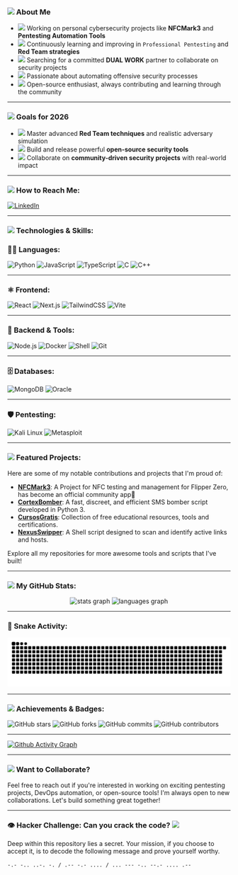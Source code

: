 ### <img src="https://cdn-icons-png.flaticon.com/512/10373/10373041.png" width="20" /> About Me

- <img src="https://img.icons8.com/color/48/flash-on--v1.png" width="18"/> Working on personal cybersecurity projects like **NFCMark3** and **Pentesting Automation Tools**
- <img src="https://img.icons8.com/color/48/brain.png" width="18"/> Continuously learning and improving in `Professional Pentesting` and **Red Team strategies**
- <img src="https://img.icons8.com/color/48/networking-manager.png" width="18"/> Searching for a committed **DUAL WORK** partner to collaborate on security projects
- <img src="https://img.icons8.com/color/48/robot-2.png" width="18"/> Passionate about automating offensive security processes
- <img src="https://img.icons8.com/color/48/source-code.png" width="18"/> Open-source enthusiast, always contributing and learning through the community

---

### <img src="https://cdn-icons-png.flaticon.com/512/2232/2232688.png" width="20"/> Goals for 2026

- <img src="https://cdn-icons-png.flaticon.com/512/3039/3039430.png" width="16"/> Master advanced **Red Team techniques** and realistic adversary simulation  
- <img src="https://cdn-icons-png.flaticon.com/512/2103/2103665.png" width="16"/> Build and release powerful **open-source security tools**  
- <img src="https://cdn-icons-png.flaticon.com/512/1256/1256650.png" width="16"/> Collaborate on **community-driven security projects** with real-world impact

---

### <img src="https://img.icons8.com/color/48/message-squared.png" width="20"/> How to Reach Me:
[![LinkedIn](https://img.shields.io/badge/LinkedIn-blue?style=for-the-badge&logo=linkedin)](https://www.linkedin.com/in/gabrielhrqr/)

---

### <img src="https://img.icons8.com/color/48/settings--v1.png" width="20"/> Technologies & Skills:

### 👨‍💻 Languages:
![Python](https://img.shields.io/badge/Python-3776AB?style=for-the-badge&logo=python&logoColor=white) ![JavaScript](https://img.shields.io/badge/JavaScript-F7DF1E?style=for-the-badge&logo=javascript&logoColor=black) ![TypeScript](https://img.shields.io/badge/TypeScript-3178C6?style=for-the-badge&logo=typescript&logoColor=white) ![C](https://img.shields.io/badge/C-%2300599C.svg?style=for-the-badge&logo=c&logoColor=white) ![C++](https://img.shields.io/badge/C%2B%2B-%2300599C.svg?style=for-the-badge&logo=c%2B%2B&logoColor=white)

---

### ⚛️ Frontend:
![React](https://img.shields.io/badge/React-20232A?style=for-the-badge&logo=react&logoColor=61DAFB) ![Next.js](https://img.shields.io/badge/Next.js-000000?style=for-the-badge&logo=next.js&logoColor=white) ![TailwindCSS](https://img.shields.io/badge/Tailwind_CSS-38B2AC?style=for-the-badge&logo=tailwind-css&logoColor=white) ![Vite](https://img.shields.io/badge/Vite-646CFF?style=for-the-badge&logo=vite&logoColor=white)

---

### 🧰 Backend & Tools:
![Node.js](https://img.shields.io/badge/Node.js-339933?style=for-the-badge&logo=nodedotjs&logoColor=white) ![Docker](https://img.shields.io/badge/Docker-2496ED?style=for-the-badge&logo=docker&logoColor=white) ![Shell](https://img.shields.io/badge/Shell_Script-FFD500?style=for-the-badge&logo=gnu-bash&logoColor=black) ![Git](https://img.shields.io/badge/Git-F05032?style=for-the-badge&logo=git&logoColor=white)

---

### 🗄️ Databases:
![MongoDB](https://img.shields.io/badge/MongoDB-47A248?style=for-the-badge&logo=mongodb&logoColor=white) ![Oracle](https://img.shields.io/badge/Oracle_DB-F80000?style=for-the-badge&logo=oracle&logoColor=white)

---

### 🛡️ Pentesting:
![Kali Linux](https://img.shields.io/badge/Kali_Linux-%23ADFF2F.svg?style=for-the-badge&logo=kali-linux&logoColor=black) ![Metasploit](https://img.shields.io/badge/Metasploit-%23FF4500.svg?style=for-the-badge&logo=metasploit&logoColor=white)

---

### <img src="https://img.icons8.com/color/48/fire-element.png" width="20"/> Featured Projects:

Here are some of my notable contributions and projects that I'm proud of:

- **[NFCMark3](https://github.com/xoryus/NFCMark3)**: A Project for NFC testing and management for Flipper Zero, has become an official community app🥇
- **[CortexBomber](https://github.com/xoryus/CortexBomber)**: A fast, discreet, and efficient SMS bomber script developed in Python 3.
- **[CursosGratis](https://github.com/xoryus/CursosGratis)**: Collection of free educational resources, tools and certifications.
- **[NexusSwipper](https://github.com/xoryus/NexusSwipper)**: A Shell script designed to scan and identify active links and hosts.

Explore all my repositories for more awesome tools and scripts that I've built!

---

### <img src="https://img.icons8.com/color/48/combo-chart--v1.png" width="20"/> My GitHub Stats:

<div align="center">
  <img src="https://github-readme-stats.vercel.app/api?username=xoryus&hide_title=false&hide_rank=false&show_icons=true&include_all_commits=true&count_private=true&disable_animations=false&theme=dracula&locale=en&hide_border=false&order=1" height="150" alt="stats graph"  />
  <img src="https://github-readme-stats.vercel.app/api/top-langs?username=xoryus&locale=en&hide_title=false&layout=compact&card_width=320&langs_count=5&theme=dracula&hide_border=false&order=2" height="150" alt="languages graph"  />
</div>

---

### 🐍 Snake Activity:

![Snake dark animation](https://github.com/xOryus/xOryus/blob/output/github-contribution-grid-snake-dark.svg?palette=github-dark)


---

### <img src="https://img.icons8.com/color/48/prize.png" width="20"/> Achievements & Badges:

![GitHub stars](https://img.shields.io/github/stars/xOryus?color=FFD700&style=for-the-badge)
![GitHub forks](https://img.shields.io/github/forks/xOryus/xOryus?color=blue&style=for-the-badge)
![GitHub commits](https://img.shields.io/github/commit-activity/y/xOryus/xOryus?color=brightgreen&style=for-the-badge)
![GitHub contributors](https://img.shields.io/github/contributors/xOryus/xOryus?color=green&style=for-the-badge)

---

[![Github Activity Graph](https://github-readme-activity-graph.vercel.app/graph?username=xoryus&bg_color=000000&color=ffffff&line=4fb560&point=e0e0e0&area=true&hide_border=true)](https://github.com/ashutosh00710/github-readme-activity-graph)


---

### <img src="https://img.icons8.com/color/48/handshake.png" width="20"/> Want to Collaborate?
Feel free to reach out if you're interested in working on exciting pentesting projects, DevOps automation, or open-source tools! I'm always open to new collaborations. Let's build something great together!

---

### 👁️ Hacker Challenge: Can you crack the code? <img src="https://img.icons8.com/color/48/lock--v1.png" width="20"/>

Deep within this repository lies a secret. Your mission, if you choose to accept it, is to decode the following message and prove yourself worthy.

```plaintext
-.- -.. ..-. -. / .-- -.- .... / ... --- -.. --.- .... .--



